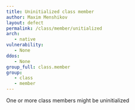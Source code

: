 ```yaml
---
title: Uninitialized class member
author: Maxim Menshikov
layout: defect
permalink: /class/member/unitialized
arch:
   - native
vulnerability:
   - None
ddos:
   - None
group_full: class.member
group:
   - class
   - member
---
```


One or more class members might be uninitialized
